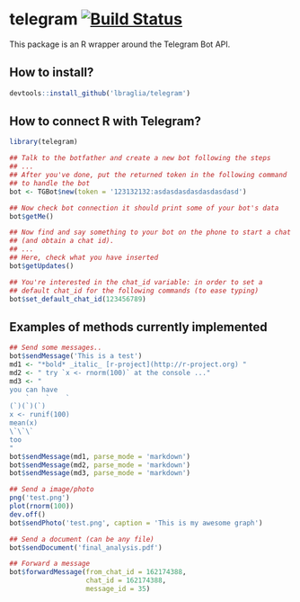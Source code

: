 telegram [![Build Status](https://travis-ci.org/lbraglia/telegram.svg)](https://travis-ci.org/lbraglia/telegram)
========

This package is an R wrapper around the Telegram Bot API.


## How to install?

```r
devtools::install_github('lbraglia/telegram')
```

## How to connect R with Telegram?

```r
library(telegram)

## Talk to the botfather and create a new bot following the steps
## ...
## After you've done, put the returned token in the following command
## to handle the bot
bot <- TGBot$new(token = '123132132:asdasdasdasdasdasdasd')

## Now check bot connection it should print some of your bot's data
bot$getMe()

## Now find and say something to your bot on the phone to start a chat
## (and obtain a chat id).
## ...
## Here, check what you have inserted
bot$getUpdates()

## You're interested in the chat_id variable: in order to set a
## default chat_id for the following commands (to ease typing)
bot$set_default_chat_id(123456789)
```

## Examples of methods currently implemented

```r
## Send some messages..
bot$sendMessage('This is a test')
md1 <- "*bold* _italic_ [r-project](http://r-project.org) "
md2 <- " try `x <- rnorm(100)` at the console ..."
md3 <- "
you can have
    `    `    `
(`)(`)(`)
x <- runif(100)
mean(x)
\`\`\`
too
"
bot$sendMessage(md1, parse_mode = 'markdown')
bot$sendMessage(md2, parse_mode = 'markdown')
bot$sendMessage(md3, parse_mode = 'markdown')

## Send a image/photo
png('test.png')
plot(rnorm(100))
dev.off()
bot$sendPhoto('test.png', caption = 'This is my awesome graph')

## Send a document (can be any file)
bot$sendDocument('final_analysis.pdf')

## Forward a message
bot$forwardMessage(from_chat_id = 162174388,
                   chat_id = 162174388,
                   message_id = 35)
```